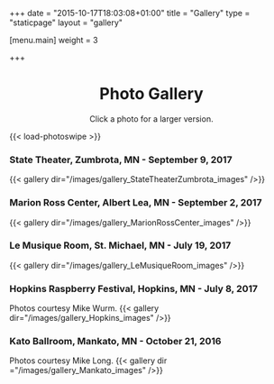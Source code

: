 +++
date = "2015-10-17T18:03:08+01:00"
title = "Gallery"
type = "staticpage"
layout = "gallery"

[menu.main]
weight = 3

+++
<h1 style="text-align: center">Photo Gallery</h1>
<p style="text-align: center">Click a photo for a larger version.</p>

{{< load-photoswipe >}}

### State Theater, Zumbrota, MN - September 9, 2017
{{< gallery dir="/images/gallery_StateTheaterZumbrota_images" />}}

### Marion Ross Center, Albert Lea, MN - September 2, 2017
{{< gallery dir="/images/gallery_MarionRossCenter_images" />}}

### Le Musique Room, St. Michael, MN - July 19, 2017
{{< gallery dir="/images/gallery_LeMusiqueRoom_images" />}}

### Hopkins Raspberry Festival, Hopkins, MN - July 8, 2017
Photos courtesy Mike Wurm.
{{< gallery dir="/images/gallery_Hopkins_images" />}}

### Kato Ballroom, Mankato, MN - October 21, 2016
Photos courtesy Mike Long.
{{< gallery dir ="/images/gallery_Mankato_images" />}}
